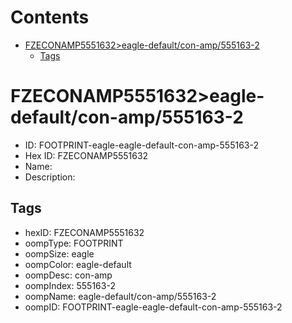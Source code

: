 



Contents
========

* [FZECONAMP5551632>eagle-default/con-amp/555163-2](#fzeconamp5551632eagle-defaultcon-amp555163-2)
	* [Tags](#tags)

# FZECONAMP5551632>eagle-default/con-amp/555163-2

- ID: FOOTPRINT-eagle-eagle-default-con-amp-555163-2
- Hex ID: FZECONAMP5551632
- Name: 
- Description: 

## Tags

- hexID: FZECONAMP5551632
- oompType: FOOTPRINT
- oompSize: eagle
- oompColor: eagle-default
- oompDesc: con-amp
- oompIndex: 555163-2
- oompName: eagle-default/con-amp/555163-2
- oompID: FOOTPRINT-eagle-eagle-default-con-amp-555163-2
